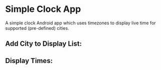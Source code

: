 # Simple Clock App
A simple clock Android app which uses timezones to display live time for supported (pre-defined) cities.

## Add City to Display List:

## Display Times:
